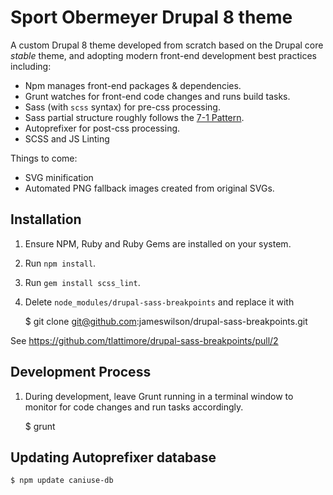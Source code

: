# Sport Obermeyer Drupal 8 theme

A custom Drupal 8 theme developed from scratch based on the Drupal core *stable*
theme, and adopting modern front-end development best practices including:

* Npm manages front-end packages & dependencies.
* Grunt watches for front-end code changes and runs build tasks.
* Sass (with `scss` syntax) for pre-css processing.
* Sass partial structure roughly follows the
  [7-1 Pattern](https://sass-guidelin.es/#the-7-1-pattern).
* Autoprefixer for post-css processing.
* SCSS and JS Linting

Things to come:
* SVG minification
* Automated PNG fallback images created from original SVGs.

## Installation

1. Ensure NPM, Ruby and Ruby Gems are installed on your system.

2. Run `npm install`.

3. Run `gem install scss_lint`.

4. Delete `node_modules/drupal-sass-breakpoints` and replace it with

    $ git clone git@github.com:jameswilson/drupal-sass-breakpoints.git

  See https://github.com/tlattimore/drupal-sass-breakpoints/pull/2


## Development Process

1. During development, leave Grunt running in a terminal window to monitor for
  code changes and run tasks accordingly.

    $ grunt


## Updating Autoprefixer database

    $ npm update caniuse-db
